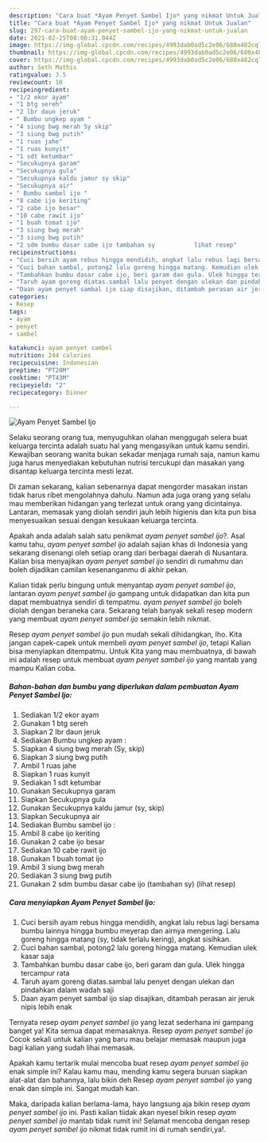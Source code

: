 ```yaml
---
description: "Cara buat *Ayam Penyet Sambel Ijo* yang nikmat Untuk Jualan"
title: "Cara buat *Ayam Penyet Sambel Ijo* yang nikmat Untuk Jualan"
slug: 297-cara-buat-ayam-penyet-sambel-ijo-yang-nikmat-untuk-jualan
date: 2021-02-25T08:00:31.044Z
image: https://img-global.cpcdn.com/recipes/4993dab0ad5c2e06/680x482cq70/ayam-penyet-sambel-ijo-foto-resep-utama.jpg
thumbnail: https://img-global.cpcdn.com/recipes/4993dab0ad5c2e06/680x482cq70/ayam-penyet-sambel-ijo-foto-resep-utama.jpg
cover: https://img-global.cpcdn.com/recipes/4993dab0ad5c2e06/680x482cq70/ayam-penyet-sambel-ijo-foto-resep-utama.jpg
author: Seth Mathis
ratingvalue: 3.5
reviewcount: 10
recipeingredient:
- "1/2 ekor ayam"
- "1 btg sereh"
- "2 lbr daun jeruk"
- " Bumbu ungkep ayam "
- "4 siung bwg merah Sy skip"
- "3 siung bwg putih"
- "1 ruas jahe"
- "1 ruas kunyit"
- "1 sdt ketumbar"
- "Secukupnya garam"
- "Secukupnya gula"
- "Secukupnya kaldu jamur sy skip"
- "Secukupnya air"
- " Bumbu sambel ijo "
- "8 cabe ijo keriting"
- "2 cabe ijo besar"
- "10 cabe rawit ijo"
- "1 buah tomat ijo"
- "3 siung bwg merah"
- "3 siung bwg putih"
- "2 sdm bumbu dasar cabe ijo tambahan sy           lihat resep"
recipeinstructions:
- "Cuci bersih ayam rebus hingga mendidih, angkat lalu rebus lagi bersama bumbu lainnya hingga bumbu meyerap dan airnya mengering. Lalu goreng hingga matang (sy, tidak terlalu kering), angkat sisihkan."
- "Cuci bahan sambal, potong2 lalu goreng hingga matang. Kemudian ulek kasar saja"
- "Tambahkan bumbu dasar cabe ijo, beri garam dan gula. Ulek hingga tercampur rata"
- "Taruh ayam goreng diatas.sambal lalu penyet dengan ulekan dan pindahkan dalam wadah saji"
- "Daan ayam penyet sambal ijo siap disajikan, ditambah perasan air jeruk nipis lebih enak"
categories:
- Resep
tags:
- ayam
- penyet
- sambel

katakunci: ayam penyet sambel 
nutrition: 244 calories
recipecuisine: Indonesian
preptime: "PT20M"
cooktime: "PT43M"
recipeyield: "2"
recipecategory: Dinner

---
```



![*Ayam Penyet Sambel Ijo*](https://img-global.cpcdn.com/recipes/4993dab0ad5c2e06/680x482cq70/ayam-penyet-sambel-ijo-foto-resep-utama.jpg)

Selaku seorang orang tua, menyuguhkan olahan menggugah selera buat keluarga tercinta adalah suatu hal yang mengasyikan untuk kamu sendiri. Kewajiban seorang  wanita bukan sekadar menjaga rumah saja, namun kamu juga harus menyediakan kebutuhan nutrisi tercukupi dan masakan yang disantap keluarga tercinta mesti lezat.

Di zaman  sekarang, kalian sebenarnya dapat mengorder masakan instan tidak harus ribet mengolahnya dahulu. Namun ada juga orang yang selalu mau memberikan hidangan yang terlezat untuk orang yang dicintainya. Lantaran, memasak yang diolah sendiri jauh lebih higienis dan kita pun bisa menyesuaikan sesuai dengan kesukaan keluarga tercinta. 



Apakah anda adalah salah satu penikmat *ayam penyet sambel ijo*?. Asal kamu tahu, *ayam penyet sambel ijo* adalah sajian khas di Indonesia yang sekarang disenangi oleh setiap orang dari berbagai daerah di Nusantara. Kalian bisa menyajikan *ayam penyet sambel ijo* sendiri di rumahmu dan boleh dijadikan camilan kesenanganmu di akhir pekan.

Kalian tidak perlu bingung untuk menyantap *ayam penyet sambel ijo*, lantaran *ayam penyet sambel ijo* gampang untuk didapatkan dan kita pun dapat membuatnya sendiri di tempatmu. *ayam penyet sambel ijo* boleh diolah dengan beraneka cara. Sekarang telah banyak sekali resep modern yang membuat *ayam penyet sambel ijo* semakin lebih nikmat.

Resep *ayam penyet sambel ijo* pun mudah sekali dihidangkan, lho. Kita jangan capek-capek untuk membeli *ayam penyet sambel ijo*, tetapi Kalian bisa menyiapkan ditempatmu. Untuk Kita yang mau membuatnya, di bawah ini adalah resep untuk membuat *ayam penyet sambel ijo* yang mantab yang mampu Kalian coba.

<!--inarticleads1-->

##### Bahan-bahan dan bumbu yang diperlukan dalam pembuatan *Ayam Penyet Sambel Ijo*:

1. Sediakan 1/2 ekor ayam
1. Gunakan 1 btg sereh
1. Siapkan 2 lbr daun jeruk
1. Sediakan  Bumbu ungkep ayam :
1. Siapkan 4 siung bwg merah (Sy, skip)
1. Siapkan 3 siung bwg putih
1. Ambil 1 ruas jahe
1. Siapkan 1 ruas kunyit
1. Sediakan 1 sdt ketumbar
1. Gunakan Secukupnya garam
1. Siapkan Secukupnya gula
1. Gunakan Secukupnya kaldu jamur (sy, skip)
1. Siapkan Secukupnya air
1. Sediakan  Bumbu sambel ijo :
1. Ambil 8 cabe ijo keriting
1. Gunakan 2 cabe ijo besar
1. Sediakan 10 cabe rawit ijo
1. Gunakan 1 buah tomat ijo
1. Ambil 3 siung bwg merah
1. Sediakan 3 siung bwg putih
1. Gunakan 2 sdm bumbu dasar cabe ijo (tambahan sy)           (lihat resep)




<!--inarticleads2-->

##### Cara menyiapkan *Ayam Penyet Sambel Ijo*:

1. Cuci bersih ayam rebus hingga mendidih, angkat lalu rebus lagi bersama bumbu lainnya hingga bumbu meyerap dan airnya mengering. Lalu goreng hingga matang (sy, tidak terlalu kering), angkat sisihkan.
1. Cuci bahan sambal, potong2 lalu goreng hingga matang. Kemudian ulek kasar saja
1. Tambahkan bumbu dasar cabe ijo, beri garam dan gula. Ulek hingga tercampur rata
1. Taruh ayam goreng diatas.sambal lalu penyet dengan ulekan dan pindahkan dalam wadah saji
1. Daan ayam penyet sambal ijo siap disajikan, ditambah perasan air jeruk nipis lebih enak




Ternyata resep *ayam penyet sambel ijo* yang lezat sederhana ini gampang banget ya! Kita semua dapat memasaknya. Resep *ayam penyet sambel ijo* Cocok sekali untuk kalian yang baru mau belajar memasak maupun juga bagi kalian yang sudah lihai memasak.

Apakah kamu tertarik mulai mencoba buat resep *ayam penyet sambel ijo* enak simple ini? Kalau kamu mau, mending kamu segera buruan siapkan alat-alat dan bahannya, lalu bikin deh Resep *ayam penyet sambel ijo* yang enak dan simple ini. Sangat mudah kan. 

Maka, daripada kalian berlama-lama, hayo langsung aja bikin resep *ayam penyet sambel ijo* ini. Pasti kalian tiidak akan nyesel bikin resep *ayam penyet sambel ijo* mantab tidak rumit ini! Selamat mencoba dengan resep *ayam penyet sambel ijo* nikmat tidak rumit ini di rumah sendiri,ya!.

